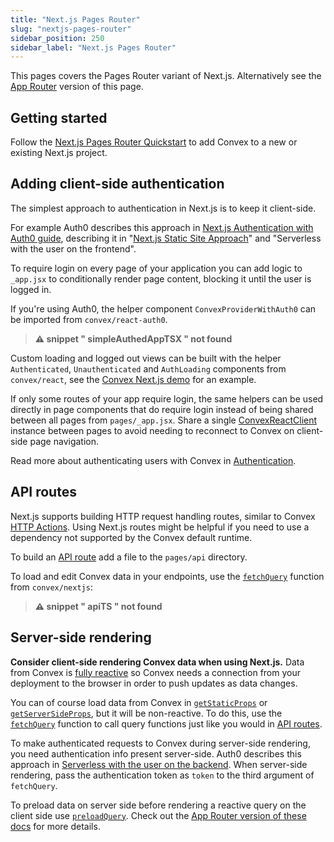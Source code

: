 ```yaml
---
title: "Next.js Pages Router"
slug: "nextjs-pages-router"
sidebar_position: 250
sidebar_label: "Next.js Pages Router"
---
```




This pages covers the Pages Router variant of Next.js. Alternatively see the
[App Router](/client/react/nextjs/nextjs.mdx) version of this page.

## Getting started

Follow the
[Next.js Pages Router Quickstart](/client/react/nextjs-pages-router/quickstart-nextjs-pages-router.mdx)
to add Convex to a new or existing Next.js project.

## Adding client-side authentication

The simplest approach to authentication in Next.js is to keep it client-side.

For example Auth0 describes this approach in
[Next.js Authentication with Auth0 guide](https://auth0.com/blog/ultimate-guide-nextjs-authentication-auth0),
describing it in
"[Next.js Static Site Approach](https://auth0.com/blog/ultimate-guide-nextjs-authentication-auth0/#Next-js-Static-Site-Approach)"
and "Serverless with the user on the frontend".

To require login on every page of your application you can add logic to
`_app.jsx` to conditionally render page content, blocking it until the user is
logged in.

If you're using Auth0, the helper component `ConvexProviderWithAuth0` can be
imported from `convex/react-auth0`.

> **⚠ snippet " simpleAuthedAppTSX " not found**

Custom loading and logged out views can be built with the helper
`Authenticated`, `Unauthenticated` and `AuthLoading` components from
`convex/react`, see the
[Convex Next.js demo](https://github.com/get-convex/convex-demos/tree/main/nextjs-pages-router/pages/_app.jsx)
for an example.

If only some routes of your app require login, the same helpers can be used
directly in page components that do require login instead of being shared
between all pages from `pages/_app.jsx`. Share a single
[ConvexReactClient](/api/classes/react.ConvexReactClient) instance between pages
to avoid needing to reconnect to Convex on client-side page navigation.

Read more about authenticating users with Convex in [Authentication](/auth.mdx).

## API routes

Next.js supports building HTTP request handling routes, similar to Convex
[HTTP Actions](/functions/http-actions.mdx). Using Next.js routes might be
helpful if you need to use a dependency not supported by the Convex default
runtime.

To build an [API route](https://nextjs.org/docs/api-routes/introduction) add a
file to the `pages/api` directory.

To load and edit Convex data in your endpoints, use the
[`fetchQuery`](/api/modules/nextjs#fetchquery) function from `convex/nextjs`:

> **⚠ snippet " apiTS " not found**

## Server-side rendering

**Consider client-side rendering Convex data when using Next.js.** Data from
Convex is
[fully reactive](/functions/query-functions.mdx#caching--reactivity--consistency)
so Convex needs a connection from your deployment to the browser in order to
push updates as data changes.

You can of course load data from Convex in
[`getStaticProps`](https://nextjs.org/docs/basic-features/data-fetching/get-static-props)
or
[`getServerSideProps`](https://nextjs.org/docs/basic-features/data-fetching/get-server-side-props),
but it will be non-reactive. To do this, use the
[`fetchQuery`](/api/modules/nextjs#fetchquery) function to call query functions
just like you would in [API routes](#api-routes).

To make authenticated requests to Convex during server-side rendering, you need
authentication info present server-side. Auth0 describes this approach in
[Serverless with the user on the backend](https://auth0.com/blog/ultimate-guide-nextjs-authentication-auth0/#Serverless-with-the-user-on-the-backend).
When server-side rendering, pass the authentication token as `token` to the
third argument of `fetchQuery`.

To preload data on server side before rendering a reactive query on the client
side use [`preloadQuery`](/api/modules/nextjs#preloadquery). Check out the
[App Router version of these docs](/client/react/nextjs/nextjs-server-rendering.mdx)
for more details.
